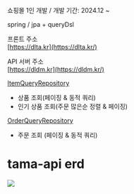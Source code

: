 쇼핑몰 1인 개발 / 개발 기간: 2024.12 ~  

spring / jpa + queryDsl  

프론트 주소  
[https://dlta.kr](https://dlta.kr/)  

API 서버 주소  
[https://dldm.kr](https://dldm.kr/)  

[ItemQueryRepository](https://github.com/kimtaehyun304/tama-api/blob/master/src/main/java/org/example/tamaapi/repository/item/query/ItemQueryRepository.java)  
<ul>
  <li>상품 조회(페이징 & 동적 쿼리)</li>
  <li>인기 상품 조회(주문 많은순 정렬 & 페이징)</li>
</ul>

[OrderQueryRepository](https://github.com/kimtaehyun304/tama-api/blob/master/src/main/java/org/example/tamaapi/repository/order/query/OrderQueryRepository.java)
<ul>
  <li>주문 조회 (페이징 & 동적 쿼리)</li>
</ul>


<h1>tama-api erd</h1>

<img src="https://github.com/user-attachments/assets/69455699-3fa4-4dd0-9ee9-ce8ea3284cd4">
